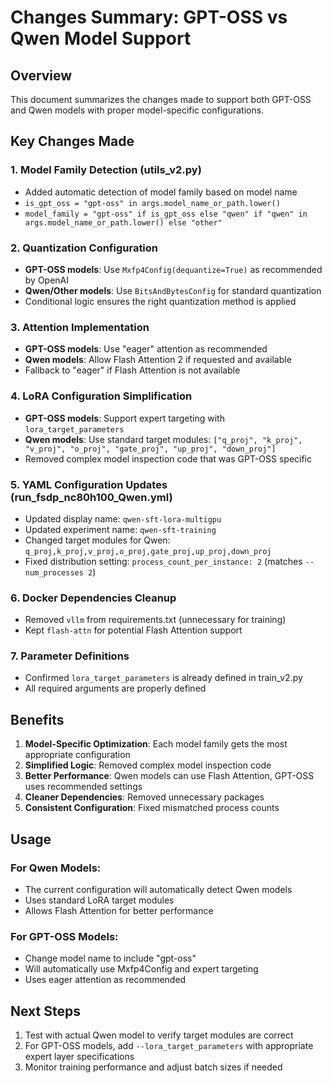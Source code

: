 # Changes Summary: GPT-OSS vs Qwen Model Support

## Overview
This document summarizes the changes made to support both GPT-OSS and Qwen models with proper model-specific configurations.

## Key Changes Made

### 1. **Model Family Detection (utils_v2.py)**
- Added automatic detection of model family based on model name
- `is_gpt_oss = "gpt-oss" in args.model_name_or_path.lower()`
- `model_family = "gpt-oss" if is_gpt_oss else "qwen" if "qwen" in args.model_name_or_path.lower() else "other"`

### 2. **Quantization Configuration**
- **GPT-OSS models**: Use `Mxfp4Config(dequantize=True)` as recommended by OpenAI
- **Qwen/Other models**: Use `BitsAndBytesConfig` for standard quantization
- Conditional logic ensures the right quantization method is applied

### 3. **Attention Implementation**
- **GPT-OSS models**: Use "eager" attention as recommended
- **Qwen models**: Allow Flash Attention 2 if requested and available
- Fallback to "eager" if Flash Attention is not available

### 4. **LoRA Configuration Simplification**
- **GPT-OSS models**: Support expert targeting with `lora_target_parameters`
- **Qwen models**: Use standard target modules: `["q_proj", "k_proj", "v_proj", "o_proj", "gate_proj", "up_proj", "down_proj"]`
- Removed complex model inspection code that was GPT-OSS specific

### 5. **YAML Configuration Updates (run_fsdp_nc80h100_Qwen.yml)**
- Updated display name: `qwen-sft-lora-multigpu`
- Updated experiment name: `qwen-sft-training`
- Changed target modules for Qwen: `q_proj,k_proj,v_proj,o_proj,gate_proj,up_proj,down_proj`
- Fixed distribution setting: `process_count_per_instance: 2` (matches `--num_processes 2`)

### 6. **Docker Dependencies Cleanup**
- Removed `vllm` from requirements.txt (unnecessary for training)
- Kept `flash-attn` for potential Flash Attention support

### 7. **Parameter Definitions**
- Confirmed `lora_target_parameters` is already defined in train_v2.py
- All required arguments are properly defined

## Benefits

1. **Model-Specific Optimization**: Each model family gets the most appropriate configuration
2. **Simplified Logic**: Removed complex model inspection code
3. **Better Performance**: Qwen models can use Flash Attention, GPT-OSS uses recommended settings
4. **Cleaner Dependencies**: Removed unnecessary packages
5. **Consistent Configuration**: Fixed mismatched process counts

## Usage

### For Qwen Models:
- The current configuration will automatically detect Qwen models
- Uses standard LoRA target modules
- Allows Flash Attention for better performance

### For GPT-OSS Models:
- Change model name to include "gpt-oss"
- Will automatically use Mxfp4Config and expert targeting
- Uses eager attention as recommended

## Next Steps

1. Test with actual Qwen model to verify target modules are correct
2. For GPT-OSS models, add `--lora_target_parameters` with appropriate expert layer specifications
3. Monitor training performance and adjust batch sizes if needed
